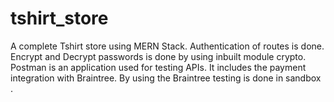 # tshirt_store
A complete Tshirt store using MERN Stack.
Authentication of routes is done.
Encrypt and Decrypt passwords is done by using inbuilt module crypto.
Postman is an application used for testing APIs.
It includes the payment integration with Braintree.
By using the Braintree testing is done in sandbox .
